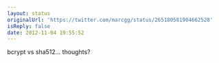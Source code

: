```yaml
---
layout: status
originalUrl: 'https://twitter.com/marcgg/status/265180581904662528'
isReply: false
date: 2012-11-04 19:55:52
---
```


bcrypt vs sha512... thoughts?
